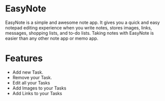 # EasyNote
EasyNote is a simple and awesome note app.
It gives you a quick and easy notepad editing experience when you write notes, stores images, links, messages, shopping lists, and to-do lists.
Taking notes with EasyNote is easier than any other note app or memo app.

# Features
* Add new Task.
* Remove your Task.
* Edit all your Tasks
* Add Images to your Tasks
* Add Links to your Tasks

